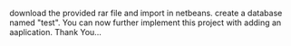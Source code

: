 download the provided rar file and import in netbeans.
create a database named "test".
You can now further implement this project with adding an aaplication.
Thank You...
